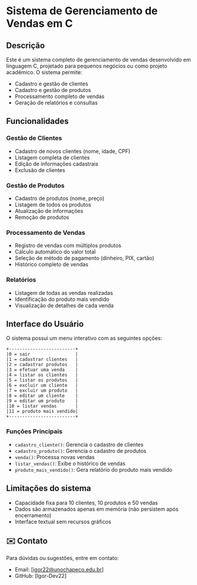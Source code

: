 # Sistema de Gerenciamento de Vendas em C

## Descrição

Este é um sistema completo de gerenciamento de vendas desenvolvido em linguagem C, projetado para pequenos negócios ou como projeto acadêmico. O sistema permite:

- Cadastro e gestão de clientes
- Cadastro e gestão de produtos
- Processamento completo de vendas
- Geração de relatórios e consultas

## Funcionalidades

### Gestão de Clientes
- Cadastro de novos clientes (nome, idade, CPF)
- Listagem completa de clientes
- Edição de informações cadastrais
- Exclusão de clientes

### Gestão de Produtos
- Cadastro de produtos (nome, preço)
- Listagem de todos os produtos
- Atualização de informações
- Remoção de produtos

### Processamento de Vendas
- Registro de vendas com múltiplos produtos
- Cálculo automático do valor total
- Seleção de método de pagamento (dinheiro, PIX, cartão)
- Histórico completo de vendas

### Relatórios
- Listagem de todas as vendas realizadas
- Identificação do produto mais vendido
- Visualização de detalhes de cada venda

## Interface do Usuário

O sistema possui um menu interativo com as seguintes opções:

```
+-------------------------+
|0 = sair                 |
|1 = cadastrar clientes   |
|2 = cadastrar produtos   |
|3 = efetuar uma venda    |
|4 = listar os clientes   |
|5 = listar os produtos   |
|6 = excluir um cliente   |
|7 = excluir um produto   |
|8 = editar um cliente    |
|9 = editar um produto    |
|10 = listar vendas       |
|11 = produto mais vendido|
+-------------------------+
```
### Funções Principais
- `cadastro_cliente()`: Gerencia o cadastro de clientes
- `cadastro_produto()`: Gerencia o cadastro de produtos
- `venda()`: Processa novas vendas
- `listar_vendas()`: Exibe o histórico de vendas
- `produto_mais_vendido()`: Gera relatório do produto mais vendido

## Limitações do sistema

- Capacidade fixa para 10 clientes, 10 produtos e 50 vendas
- Dados são armazenados apenas em memória (não persistem após encerramento)
- Interface textual sem recursos gráficos

## ✉️ Contato

Para dúvidas ou sugestões, entre em contato:

- Email: [igor22@unochapeco.edu.br]
- GitHub: [Igor-Dev22]
